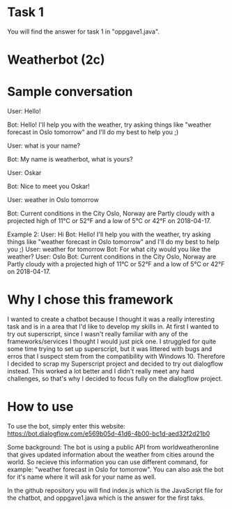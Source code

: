 # Task 1
You will find the answer for task 1 in "oppgave1.java". 

# Weatherbot (2c)

# Sample conversation
User: Hello!

Bot: Hello! I'll help you with the weather, try asking things like "weather forecast in Oslo tomorrow" and I'll do my best to help you ;)

User: what is your name?

Bot: My name is weatherbot, what is yours?

User: Oskar

Bot: Nice to meet you Oskar!

User: weather in Oslo tomorrow

Bot: Current conditions in the City Oslo, Norway are Partly cloudy with a projected high of 11°C or 52°F and a low of 5°C or 42°F on 2018-04-17.

Example 2:
User: Hi
Bot: Hello! I'll help you with the weather, try asking things like "weather forecast in Oslo tomorrow" and I'll do my best to help you ;)
User: weather for tomorrow
Bot: For what city would you like the weather?
User: Oslo
Bot: Current conditions in the City Oslo, Norway are Partly cloudy with a projected high of 11°C or 52°F and a low of 5°C or 42°F on 2018-04-17.

# Why I chose this framework
I wanted to create a chatbot because I thought it was a really interesting task and is in a area that I'd like to develop my skills in. At first I wanted to try
out superscript, since I wasn't really familiar with any of the frameworks/services I thought I would just pick one. I struggled for quite some time trying to set up 
superscript, but it was littered with bugs and erros that I suspect stem from the compatibility with Windows 10. Therefore I decided to scrap my Superscript 
project and decided to try out dialogflow instead. This worked a lot better and I didn't really meet any hard challenges, so that's why I decided to focus fully on 
the dialogflow project. 


# How to use
To use the bot, simply enter this website:
https://bot.dialogflow.com/e569b05d-41d6-4b00-bc1d-aed32f2d21b0

Some background: The bot is using a public API from worldweatheronline that gives updated information about the weather from cities around the world. 
So recieve this information you can use different command, for example: "weather forecast in Oslo for tomorrow". 
You can also ask the bot for it's name where it will ask for your name as well. 

In the github repository you will find index.js which is the JavaScript file for the chatbot, and oppgave1.java which is the answer for the first taks. 
